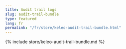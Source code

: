 ```yaml
---
title: Audit trail logs
slug: audit-trail-bundle
type: featured
lang: fr
permalink: "/fr/store/keleo-audit-trail-bundle.html"
---
```


{% include store/keleo-audit-trail-bundle.md %}
